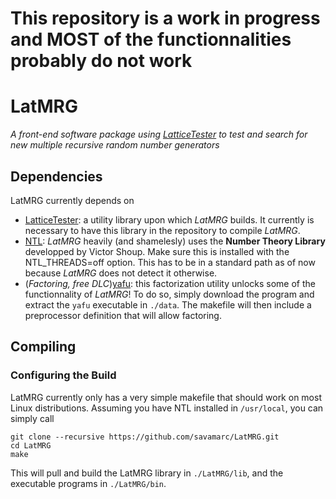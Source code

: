 # This repository is a work in progress and MOST of the functionnalities probably do not work

# LatMRG

*A front-end software package using 
[LatticeTester](https://github.com/umontreal-simul/latcommon) 
to test and search for new multiple recursive random number generators*

## Dependencies

LatMRG currently depends on
* [LatticeTester](https://github.com/umontreal-simul/latcommon): a utility library
upon which *LatMRG* builds. It currently is necessary to have this library in the
repository to compile *LatMRG*.
* [NTL](http://www.shoup.net/ntl/index.html): *LatMRG* heavily (and shamelesly)
uses the **Number Theory Library** developped by Victor Shoup. Make sure this is
installed with the NTL_THREADS=off option. This has to be in a standard path
as of now because *LatMRG* does not detect it otherwise.
* (*Factoring, free DLC*)[yafu](https://sourceforge.net/projects/yafu/): this factorization
utility unlocks some of the functionnality of *LatMRG*! To do so,
simply download the program and extract the `yafu` executable in `./data`. The
makefile will then include a preprocessor definition that will allow factoring.

## Compiling

### Configuring the Build

LatMRG currently only has a very simple makefile that should work on most Linux
distributions. Assuming you have NTL installed in `/usr/local`, you can simply
call
```
git clone --recursive https://github.com/savamarc/LatMRG.git
cd LatMRG
make
```

This will pull and build the LatMRG library in `./LatMRG/lib`, and the executable
programs in `./LatMRG/bin`.
